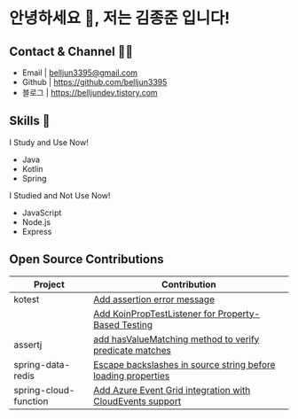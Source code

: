 # 안녕하세요 👋, 저는 김종준 입니다!

## Contact & Channel 🤙🏻

+ Email | belljun3395@gmail.com
+ Github | https://github.com/belljun3395
+ 블로그 | https://belljundev.tistory.com

## Skills 🔨

I Study and Use Now!

+ Java
+ Kotlin
+ Spring

I Studied and Not Use Now!
+ JavaScript
+ Node.js
+ Express

## Open Source Contributions

| Project | Contribution |
|---------|--------------|
| kotest | [Add assertion error message](https://github.com/kotest/kotest/pull/4810) |
|  | [Add KoinPropTestListener for Property-Based Testing](https://github.com/kotest/kotest/pull/4899) |
| assertj | [add hasValueMatching method to verify predicate matches](https://github.com/assertj/assertj/pull/3863) |
| spring-data-redis | [Escape backslashes in source string before loading properties](https://github.com/spring-projects/spring-data-redis/pull/3172) |
| spring-cloud-function | [Add Azure Event Grid integration with CloudEvents support](https://github.com/spring-cloud/spring-cloud-function/pull/1299) |

